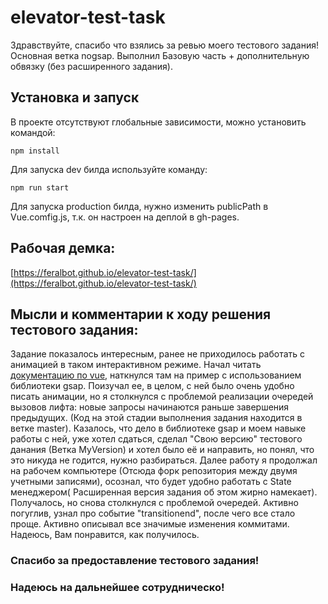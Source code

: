 # elevator-test-task

Здравствуйте, спасибо что взялись за ревью моего тестового задания!
Основная ветка nogsap.
Выполнил Базовую часть + дополнительную обвязку (без расширенного задания).

## Установка и запуск

В проекте отсутствуют глобальные зависимости, можно установить командой:

```
npm install
```

Для запуска dev билда используйте команду:

```
npm run start
```

Для запуска production билда, нужно изменить publicPath в Vue.comfig.js, т.к. он настроен на деплой в gh-pages.

## Рабочая демка:


[https://feralbot.github.io/elevator-test-task/](https://feralbot.github.io/elevator-test-task/)


## Мысли и комментарии к ходу решения тестового задания:

Задание показалось интересным, ранее не приходилось работать с анимацией в таком интерактивном режиме.
Начал читать [документацию по vue](https://vuejs.org/guide/extras/animation.html#animating-with-watchers), наткнулся там на пример с использованием библиотеки gsap. Поизучал ее, в целом, с ней было очень удобно писать анимации, но я столкнулся с проблемой реализации очередей вызовов лифта: новые запросы начинаются раньше завершения предыдущих. (Код на этой стадии выполнения задания находится в ветке master). Казалось, что дело в библиотеке gsap и моем навыке работы с ней, уже хотел сдаться, сделал "Свою версию" тестового данания (Ветка MyVersion) и хотел было её и направить, но понял, что это никуда не годится, нужно разбираться.
 Далее работу я продолжал на рабочем компьютере (Отсюда форк репозитория между двумя учетными записями), осознал, что будет удобно работать с State менеджером( Расширенная версия задания об этом жирно намекает). Получалось, но снова столкнулся с проблемой очередей. Активно погуглив, узнал про событие "transitionend", после чего все стало проще. Активно описывал все значимые изменения коммитами. Надеюсь, Вам понравится, как получилось.

### Спасибо за предоставление тестового задания! 
### Надеюсь на дальнейшее сотрудническо!
